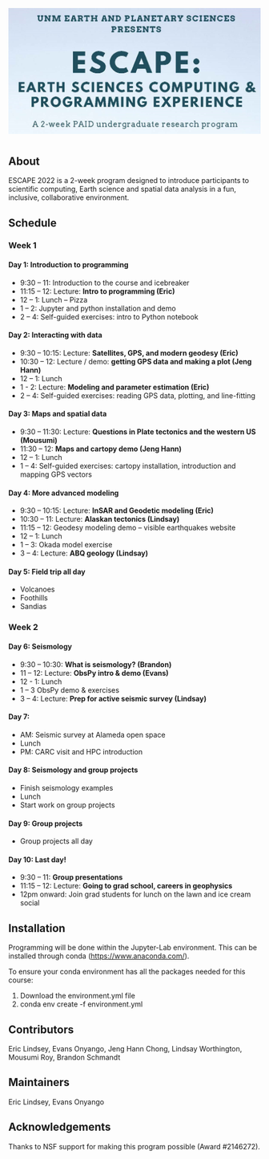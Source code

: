 ![unm-escape header](header.png)
#

## About
ESCAPE 2022 is a 2-week program designed to introduce participants to scientific
computing, Earth science and spatial data analysis in a fun, inclusive, collaborative environment.

## Schedule

### Week 1

#### Day 1: Introduction to programming
  * 9:30 – 11: Introduction to the course and icebreaker
  * 11:15 – 12: Lecture: **Intro to programming (Eric)**
  * 12 – 1: Lunch – Pizza 
  * 1 – 2: Jupyter and python installation and demo
  * 2 – 4: Self-guided exercises: intro to Python notebook

#### Day 2: Interacting with data
  * 9:30 – 10:15: Lecture: **Satellites, GPS, and modern geodesy (Eric)**
  * 10:30 – 12: Lecture / demo: **getting GPS data and making a plot (Jeng Hann)**
  * 12 – 1: Lunch
  * 1 - 2: Lecture: **Modeling and parameter estimation (Eric)**
  * 2 – 4: Self-guided exercises: reading GPS data, plotting, and line-fitting

#### Day 3: Maps and spatial data
  * 9:30 – 11:30: Lecture: **Questions in Plate tectonics and the western US (Mousumi)**
  * 11:30 – 12: **Maps and cartopy demo (Jeng Hann)**
  * 12 – 1: Lunch
  * 1 – 4: Self-guided exercises: cartopy installation, introduction and mapping GPS vectors

#### Day 4: More advanced modeling
  * 9:30 – 10:15: Lecture: **InSAR and Geodetic modeling (Eric)**
  * 10:30 – 11: Lecture: **Alaskan tectonics (Lindsay)**
  * 11:15 – 12: Geodesy modeling demo – visible earthquakes website
  * 12 – 1: Lunch
  * 1 – 3: Okada model exercise
  * 3 – 4: Lecture: **ABQ geology (Lindsay)**

#### Day 5: Field trip all day
  * Volcanoes
  * Foothills
  * Sandias

###  Week 2

#### Day 6: Seismology 
  * 9:30 – 10:30: **What is seismology? (Brandon)**
  * 11 – 12: Lecture: **ObsPy intro & demo (Evans)**
  * 12 - 1: Lunch
  * 1 – 3 ObsPy demo & exercises
  * 3 – 4: Lecture: **Prep for active seismic survey (Lindsay)**
 
#### Day 7: 
  * AM: Seismic survey at Alameda open space
  * Lunch
  * PM: CARC visit and HPC introduction

#### Day 8: Seismology and group projects
  * Finish seismology examples 
  * Lunch
  * Start work on group projects

#### Day 9: Group projects
  * Group projects all day

#### Day 10: Last day!
  * 9:30 – 11: **Group presentations**
  * 11:15 – 12: Lecture: **Going to grad school, careers in geophysics**
  * 12pm onward: Join grad students for lunch on the lawn and ice cream social
  
## Installation
Programming will be done within the Jupyter-Lab environment. This can be installed through conda (https://www.anaconda.com/).

To ensure your conda environment has all the packages needed for this course:
1) Download the environment.yml file
2) conda env create -f environment.yml

## Contributors
Eric Lindsey, Evans Onyango, Jeng Hann Chong, Lindsay Worthington, Mousumi Roy, Brandon Schmandt

## Maintainers
Eric Lindsey, Evans Onyango

## Acknowledgements
Thanks to NSF support for making this program possible (Award #2146272).
